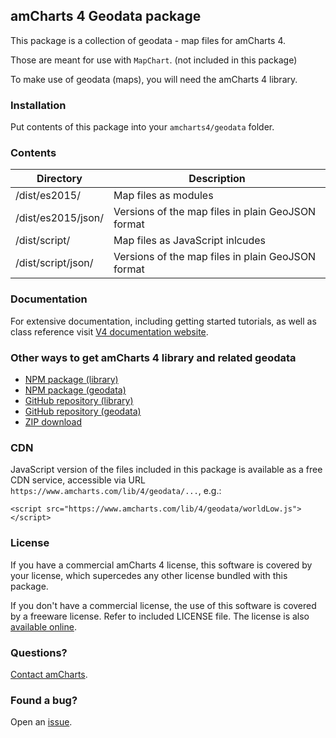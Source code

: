 ## amCharts 4 Geodata package

This package is a collection of geodata - map files for amCharts 4.

Those are meant for use with `MapChart`. (not included in this package)

To make use of geodata (maps), you will need the amCharts 4 library.


### Installation

Put contents of this package into your `amcharts4/geodata` folder.


### Contents

|Directory|Description|
|---------|-----------|
|/dist/es2015/|Map files as modules|
|/dist/es2015/json/|Versions of the map files in plain GeoJSON format|
|/dist/script/|Map files as JavaScript inlcudes|
|/dist/script/json/|Versions of the map files in plain GeoJSON format|


### Documentation

For extensive documentation, including getting started tutorials, as well
as class reference visit [V4 documentation website](https://www.amcharts.com/docs/v4).


### Other ways to get amCharts 4 library and related geodata

* [NPM package (library)](https://www.npmjs.com/package/@amcharts/amcharts4)
* [NPM package (geodata)](https://www.npmjs.com/package/@amcharts/amcharts4-geodata)
* [GitHub repository (library)](https://github.com/amcharts/amcharts4)
* [GitHub repository (geodata)](https://github.com/amcharts/amcharts4-geodata)
* [ZIP download](https://www.amcharts.com/download/)


### CDN

JavaScript version of the files included in this package is available as a free
CDN service, accessible via URL `https://www.amcharts.com/lib/4/geodata/...`,
e.g.:

```
<script src="https://www.amcharts.com/lib/4/geodata/worldLow.js"></script>
```


### License

If you have a commercial amCharts 4 license, this software is covered by your
license, which supercedes any other license bundled with this package.

If you don't have a commercial license, the use of this software is covered by
a freeware license. Refer to included LICENSE file. The license is also
[available online](https://github.com/amcharts/amcharts4/blob/master/dist/script/LICENSE).


### Questions?

[Contact amCharts](mailto:contact@amcharts.com).


### Found a bug?

Open an [issue](https://github.com/amcharts/amcharts4/issues).